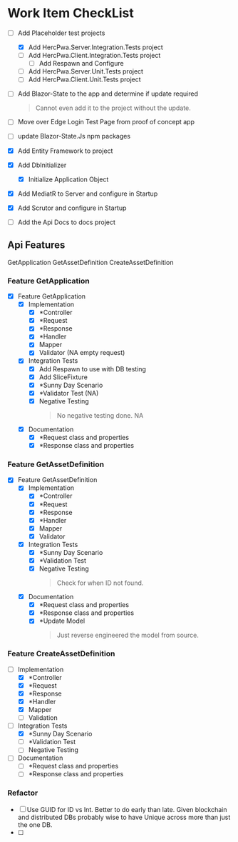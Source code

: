 # Work Item CheckList

- [ ] Add Placeholder test projects
  - [x] Add HercPwa.Server.Integration.Tests project
  - [ ] Add HercPwa.Client.Integration.Tests project
    - [ ] Add Respawn and Configure
  - [ ] Add HercPwa.Server.Unit.Tests project
  - [ ] Add HercPwa.Client.Unit.Tests project
- [ ] Add Blazor-State to the app and determine if update required
  > Cannot even add it to the project without the update. 
- [ ] Move over Edge Login Test Page from proof of concept app
- [ ] update Blazor-State.Js npm packages 

- [x] Add Entity Framework to project
- [x] Add DbInitializer
  - [x] Initialize Application Object
- [x] Add MediatR to Server and configure in Startup
- [x] Add Scrutor and configure in Startup
- [ ] Add the Api Docs to docs project


## Api Features
GetApplication
GetAssetDefinition
CreateAssetDefinition

### Feature GetApplication
- [x] Feature GetApplication
  - [x] Implementation
    - [x] *Controller
    - [x] *Request
    - [x] *Response
    - [x] *Handler 
    - [x] Mapper 
    - [x] Validator (NA empty request)
  - [x] Integration Tests
    - [x] Add Respawn to use with DB testing
    - [x] Add SliceFixture
    - [x] *Sunny Day Scenario
    - [x] *Validator Test (NA)
    - [x] Negative Testing 
      > No negative testing done. NA
  - [x] Documentation
    - [x] *Request class and properties
    - [x] *Response class and properties

### Feature GetAssetDefinition
- [x] Feature GetAssetDefinition
  - [x] Implementation
    - [x] *Controller
    - [x] *Request
    - [x] *Response
    - [x] *Handler 
    - [x] Mapper 
    - [x] Validator 
  - [x] Integration Tests
    - [x] *Sunny Day Scenario
    - [x] *Validation Test
    - [x] Negative Testing 
        > Check for when ID not found.
  - [x] Documentation
    - [x] *Request class and properties
    - [x] *Response class and properties
    - [x] *Update Model
      > Just reverse engineered the model from source.

### Feature CreateAssetDefinition

- [ ] Implementation
  - [x] *Controller
  - [x] *Request
  - [x] *Response
  - [x] *Handler 
  - [x] Mapper 
  - [ ] Validation
- [ ] Integration Tests
  - [x] *Sunny Day Scenario
  - [ ] *Validation Test
  - [ ] Negative Testing
- [ ] Documentation
  - [ ] *Request class and properties
  - [ ] *Response class and properties

### Refactor
  - [ ] Use GUID for ID vs Int.  Better to do early than late. Given blockchain and distributed DBs probably wise to have Unique across more than just the one DB.  
  - [ ] 
